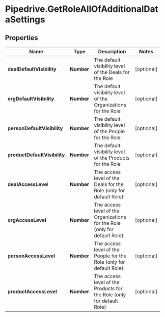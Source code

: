 # Pipedrive.GetRoleAllOfAdditionalDataSettings

## Properties

Name | Type | Description | Notes
------------ | ------------- | ------------- | -------------
**dealDefaultVisibility** | **Number** | The default visibility level of the Deals for the Role | [optional] 
**orgDefaultVisibility** | **Number** | The default visibility level of the Organizations for the Role | [optional] 
**personDefaultVisibility** | **Number** | The default visibility level of the People for the Role | [optional] 
**productDefaultVisibility** | **Number** | The default visibility level of the Products for the Role | [optional] 
**dealAccessLevel** | **Number** | The access level of the Deals for the Role (only for default Role) | [optional] 
**orgAccessLevel** | **Number** | The access level of the Organizations for the Role (only for default Role) | [optional] 
**personAccessLevel** | **Number** | The access level of the People for the Role (only for default Role) | [optional] 
**productAccessLevel** | **Number** | The access level of the Products for the Role (only for default Role) | [optional] 


